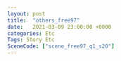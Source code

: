 ```yaml
---
layout: post
title:  "others_free97"
date:   2021-03-09 23:00:00 +0000
categories: Etc
Tags: Story Etc
SceneCode: ["scene_free97_q1_s20"]
---
```

